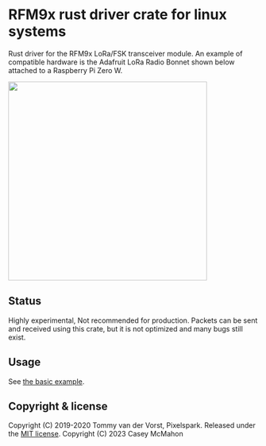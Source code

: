 # RFM9x rust driver crate for linux systems

Rust driver for the RFM9x LoRa/FSK transceiver module. An example of compatible 
hardware is the Adafruit LoRa Radio Bonnet shown below attached to a 
Raspberry Pi Zero W.

<img src="https://cdn-learn.adafruit.com/assets/assets/000/069/814/original/adafruit_products_4072_iso_demo_2019_01.jpg?1548276760" width="400" />

## Status

Highly experimental, Not recommended for production. Packets can be sent and
received using this crate, but it is not optimized and many bugs still exist.

## Usage

See [the basic example](./examples/basic.rs).

## Copyright & license

Copyright (C) 2019-2020 Tommy van der Vorst, Pixelspark. Released under the  [MIT license](./LICENSE).
Copyright (C) 2023 Casey McMahon

